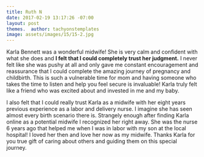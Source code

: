 ```yaml
---
title: Ruth N
date: 2017-02-19 13:17:26 -07:00
layout: post
themes.  author: tachyonstemplates
image: assets/images/15/15-2.jpg
---
```


Karla Bennett was a wonderful midwife! She is very calm and confident with what she does and **I felt that I could completely trust her judgment.** I never felt like she was pushy at all and only gave me constant encouragement and reassurance that I could complete the amazing journey of pregnancy and childbirth. This is such a vulnerable time for mom and having someone who takes the time to listen and help you feel secure is invaluable! Karla truly felt like a friend who was excited about and invested in me and my baby.

I also felt that I could really trust Karla as a midwife with her eight years previous experience as a labor and delivery nurse. I imagine she has seen almost every birth scenario there is. Strangely enough after finding Karla online as a potential midwife I recognized her right away. She was the nurse 6 years ago that helped me when I was in labor with my son at the local hospital! I loved her then and love her now as my midwife. Thanks Karla for you true gift of caring about others and guiding them on this special journey.
